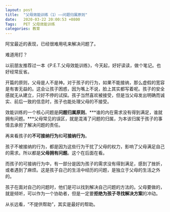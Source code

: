 ```yaml
---
layout: post
title:  "父母效能训练（1）——问题归属原则"
date:   2020-03-22 20:00:53 +0800
Tags:   PET 父母效能训练
categories: 教育
---
```


阿宝最近的表现，已经很难用吼来解决问题了。

难道用打？

以前朋友推荐过一本《P.E.T.父母效能训练》，今天起，好好读读，做个笔记。也好经常反省。

开篇的原则，父母是人不是神。对于孩子的行为，如果不能接纳，那么虚假的宽容是有害无益的。这会让孩子困惑，因为嘴上不说，脸上其实都写着呢。孩子的安全感就无从建立，只好不停的试探。孩子当然喜欢被接受，但是当父母发出明确而诚实、前后一致的信息时，孩子也能处理父母的不接受。

效能训练的一个核心问题是**问题归属原则**。***谁的内在需求没有得到满足，谁就拥有问题。***父母常见的误区，就是混淆了问题的归属，为本该归属于孩子的事情去承担了解决问题的责任。

再来看孩子的**不可接纳行为**和**可接纳行为**。

孩子不被接纳的行为，都是因为这些行为干扰了父母的权力，影响了父母满足自己的需求。所以都是**父母拥有问题**。这个在后面在看。

而孩子的可接纳行为中，有一部分是因为孩子的需求没有得到满足，感到了挫折，或者遇到了麻烦。这是孩子自己的生活中经历的问题，是独立于父母的生活之外的。

孩子在面对自己的问题时，他们是可以找到解决自己问题的方法的。父母要做的，就是倾听，可以作为一个协助者，但是一定要**拒绝为孩子寻找解决方案**的冲动。

从长远看，“不提供帮助”，其实是最好的帮助。
